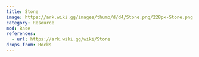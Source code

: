 ```yaml
---
title: Stone
image: https://ark.wiki.gg/images/thumb/d/d4/Stone.png/228px-Stone.png
category: Resource
mod: Base
references:
  - url: https://ark.wiki.gg/wiki/Stone
drops_from: Rocks
---
```

